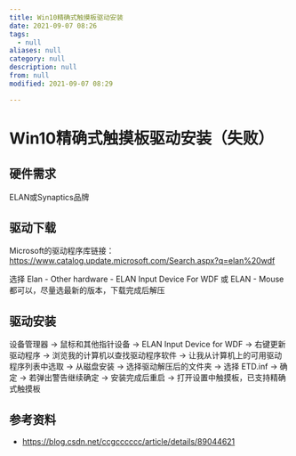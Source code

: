 ```yaml
---
title: Win10精确式触摸板驱动安装
date: 2021-09-07 08:26
tags:
  - null
aliases: null
category: null
description: null
from: null
modified: 2021-09-07 08:29

---
```


# Win10精确式触摸板驱动安装（失败）

## 硬件需求

ELAN或Synaptics品牌

## 驱动下载

Microsoft的驱动程序库链接： <https://www.catalog.update.microsoft.com/Search.aspx?q=elan%20wdf>

选择 Elan - Other hardware - ELAN Input Device For WDF 或 ELAN - Mouse 都可以，尽量选最新的版本，下载完成后解压

## 驱动安装

设备管理器 -> 鼠标和其他指针设备 -> ELAN Input Device for WDF -> 右键更新驱动程序 -> 浏览我的计算机以查找驱动程序软件 -> 让我从计算机上的可用驱动程序列表中选取 -> 从磁盘安装 -> 选择驱动解压后的文件夹 -> 选择 ETD.inf -> 确定 -> 若弹出警告继续确定 -> 安装完成后重启 -> 打开设置中触摸板，已支持精确式触摸板

## 参考资料

- <https://blog.csdn.net/ccgcccccc/article/details/89044621>

